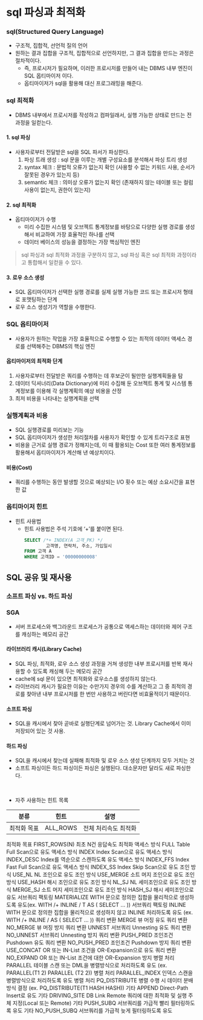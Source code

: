 # sql 파싱과 최적화
### sql(Structured Query Language)
- 구조적, 집합적, 선언적 질의 언어
- 원하는 결과 집합을 구조적, 집합적으로 선언하지만, 그 결과 집합을 만드는 과정은 절차적이다.
    - 즉, 프로시저가 필요하며, 이러한 프로시저를 만들어 내는 DBMS 내부 엔진이 SQL 옵티마이저 이다.
    - 옵티마이저가 sql을 활용해 대신 프로그래밍을 해준다.

### sql 최적화
- DBMS 내부에서 프로시저를 작성하고 컴파일래서, 실행 가능한 상태로 만드는 전 과정을 일컫는다.

#### 1. sql 파싱
- 사용자로부터 전달받은 sql을 SQL 파서가 파싱한다. 
    1. 파싱 트래 생성 : sql 문을 이루는 개별 구성요소를 분석해서 파싱 트리 생성 
    2. syntax 체크 : 문법적 오류가 없는지 확인 (사용할 수 없는 키워드 사용, 순서가 잘못된 경우가 있는지 등)
    3. semantic 체크 : 의미상 오류가 없는지 확인 (존재하지 않는 테이블 또는 컬럼 사용이 없는지, 권한이 있는지)
#### 2. sql 최적화
- 옵티마이저가 수행
    - 미리 수집한 시스템 및 오브젝트 통계정보를 바탕으로 다양한 실행 경로를 생성해서 비교하여 가장 효율적인 하나를 선택
    - 데이터 베이스의 성능을 결정하는 가장 핵심적인 엔진

> sql 파싱과 sql 최적화 과정을 구분하지 않고, sql 파싱 혹은 sql 최적화 과정이라고 통합해서 일컫을 수 있다.

#### 3. 로우 소스 생성
- SQL 옵티마이저가 선택한 실행 경로를 실제 실행 가능한 코드 또는 프로시저 형태로 포맷팅하는 단계
- 로우 소스 생성기가 역할을 수행한다.

### SQL 옵티마이저
- 사용자가 원하는 작업을 가장 효율적으로 수행할 수 있는 최적의 데이터 액세스 경로를 선택해주는 DBMS의 핵심 엔진
#### 옵티마이저의 최적화 단계 
1) 사용자로부터 전달받은 쿼리를 수행하는 데 후보군이 될만한 실행계획들을 탐
2) 데이터 딕셔너리(Data Dictionary)에 미리 수집해 둔 오브젝트 통계 및 시스템 통계정보를 이용해 각 실행계획의 예상 비용을 산정
3) 최저 비용을 나타내는 실행계획을 선택

### 실행계획과 비용
- SQL 실행경로를 미리보는 기능
- SQL 옵티마이저가 생성한 처리절차를 사용자가 확인할 수 있게 트리구조로 표현
- 비용을 근거로 실행 경로가 정해지는데, 이 때 활용되는 Cost 또한 여러 통계정보를 활용해서 옵티마이저가 계산해 낸 예상치이다.

####  비용(Cost) 
- 쿼리를 수행하는 동안 발생할 것으로 예상되는 I/O 횟수 또는 예상 소요시간을 표현한 값

### 옵티마이저 힌트
- 힌트 사용법
    - 힌트 사용법은 주석 기호에 ‘+’를 붙이면 된다.
        ```sql
        SELECT /*+ INDEX(A 고객_PK) */
                고객명, 연락처, 주소, 가입일시
        FROM 고객 A
        WHERE 고객ID = '00000000008'
        ```
## SQL 공유 및 재사용

### 소프트 파싱 vs. 하드 파싱

### SGA 

- 서버 프로세스와 백그라운드 프로세스가 공통으로 액세스하는 데이터와 제어 구조를 캐싱하는 메모리 공간

#### 라이브러리 캐시(Library Cache) 
- SQL 파싱, 최적화, 로우 소스 생성 과정을 거쳐 생성한 내부 프로시저를 반복 재사용할 수 있도록 캐싱해 두는 메모리 공간
- cache에 sql 문이 있으면 최적화와 로우소스를 생성하지 않는다.
- 라이브러리 캐시가 필요한 이유는 수만가지 경우의 수를 계산하고 그 중 최적의 경로를 찾아낸 내부 프로시저를 한 번만 사용하고 버린다면 비효율적이기 때문이다.

#### 소프트 파싱
- SQL을 캐시에서 찾아 곧바로 실행단계로 넘어가는 것. Library Cache에서 이미 저장되어 있는 것 사용.
#### 하드 파싱
- SQL을 캐시에서 찾는데 실패해 최적화 및 로우 소스 생성 단계까지 모두 거치는 것
- 소프트 파싱이든 하드 파싱이든 파싱은 실행된다. 대소문자만 달라도 새로 파싱한다.

​


- 자주 사용하는 힌트 목록  

분류 | 힌트 | 설명
:--:|:--:|:--:
최적화 목표	 | ALL_ROWS | 전체 처리속도 최적화
최적화 목표	FIRST_ROWS(N)	최초 N건 응답속도 최적화
액세스 방식	FULL	Table Full Scan으로 유도
액세스 방식	INDEX	Index Scan으로 유도
액세스 방식	INDEX_DESC	Index를 역순으로 스캔하도록 유도
액세스 방식	INDEX_FFS	Index Fast Full Scan으로 유도
액세스 방식	INDEX_SS	Index Skip Scan으로 유도
조인 방식	USE_NL	NL 조인으로 유도
조인 방식	USE_MERGE	소트 머지 조인으로 유도
조인 방식	USE_HASH	해시 조인으로 유도
조인 방식	NL_SJ	NL 세미조인으로 유도
조인 방식	MERGE_SJ	소트 머지 세미조인으로 유도
조인 방식	HASH_SJ	해시 세미조인으로 유도
서브쿼리 팩토링	MATERIALIZE	WITH 문으로 정의한 집합을 물리적으로 생성하도록 유도(ex. WITH /+ INLINE / T AS ( SELECT ... ))
서브쿼리 팩토링	INLINE	WITH 문으로 정의한 집합을 물리적으로 생성하지 않고 INLINE 처리하도록 유도 (ex. WITH /+ INLINE / AS ( SELECT ... ))
쿼리 변환	MERGE	뷰 머징 유도
쿼리 변환	NO_MERGE	뷰 머징 방지
쿼리 변환	UNNEST	서브쿼리 Unnesting 유도
쿼리 변환	NO_UNNEST	서브쿼리 Unnesting 방지
쿼리 변환	PUSH_PRED	조인조건 Pushdown 유도
쿼리 변환	NO_PUSH_PRED	조인조건 Pushdown 방지
쿼리 변환	USE_CONCAT	OR 또는 IN-List 조건을 OR-Expansion으로 유도
쿼리 변환	NO_EXPAND	OR 또는 IN-List 조건에 대한 OR-Expansion 방지
병렬 처리	PARALLEL	테이블 스캔 또는 DML을 병렬방식으로 처리하도록 유도 (ex. PARALLEL(T1 2) PARALLEL (T2 2))
병렬 처리	PARALLEL_INDEX	인덱스 스캔을 병렬방식으로 처리하도록 유도
병렬 처리	PQ_DISTRIBUTE	병렬 수행 시 데이터 분배 방식 결정 (ex. PQ_DISTRIBUTE(T1 HASH HASH))
기타	APPEND	Direct-Path Insert로 유도
기타	DRIVING_SITE	DB Link Remote 쿼리에 대한 최적화 및 실행 주체 지정(Local 또는 Remote)
기타	PUSH_SUBQ	서브쿼리를 가급적 빨리 필터링하도록 유도
기타	NO_PUSH_SUBQ	서브쿼리를 가급적 늦게 필터링하도록 유도